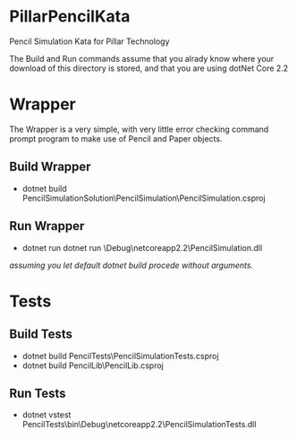 # PillarPencilKata
Pencil Simulation Kata for Pillar Technology


The Build and Run commands assume that you alrady know where your download of this directory is stored, and that you are using dotNet Core 2.2

# Wrapper 
The Wrapper is a very simple, with very little error checking command prompt program to make use of Pencil and Paper objects.

## Build Wrapper

* dotnet build PencilSimulationSolution\PencilSimulation\PencilSimulation.csproj

## Run Wrapper

* dotnet run dotnet run \Debug\netcoreapp2.2\PencilSimulation.dll

*assuming you let default dotnet build procede without arguments.*

# Tests

## Build Tests
* dotnet build PencilTests\PencilSimulationTests.csproj
* dotnet build PencilLib\PencilLib.csproj

## Run Tests

* dotnet vstest PencilTests\bin\Debug\netcoreapp2.2\PencilSimulationTests.dll
